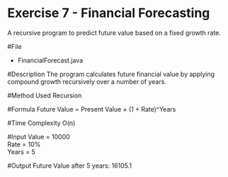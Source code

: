 ﻿# Exercise 7 - Financial Forecasting

A recursive program to predict future value based on a fixed growth rate.

#File
- FinancialForecast.java

#Description
The program calculates future financial value by applying compound growth recursively over a number of years.

#Method Used
Recursion

#Formula
Future Value = Present Value × (1 + Rate)^Years

#Time Complexity
O(n)

#Input
Value = 10000  
Rate = 10%  
Years = 5

#Output
Future Value after 5 years: 16105.1
